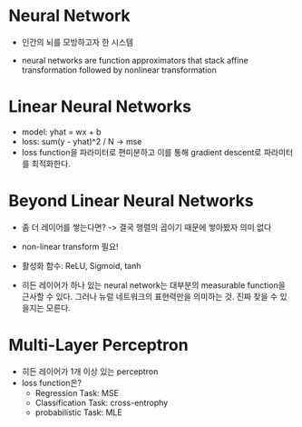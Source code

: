 # Neural Network

- 인간의 뇌를 모방하고자 한 시스템

- neural networks are function approximators that stack affine transformation followed by nonlinear transformation



# Linear Neural Networks

- model: yhat = wx + b
- loss: sum(y - yhat)^2 / N -> mse
- loss function을 파라미터로 편미분하고 이를 통해 gradient descent로 파라미터를 최적화한다.



# Beyond Linear Neural Networks

- 좀 더 레이어를 쌓는다면? -> 결국 행렬의 곱이기 때문에 쌓아봤자 의미 없다

- non-linear transform 필요!

- 활성화 함수: ReLU, Sigmoid, tanh

- 히든 레이어가 하나 있는 neural network는 대부분의 measurable function을 근사할 수 있다. 그러나 뉴럴 네트워크의 표현력만을 의미하는 것. 진짜 찾을 수 있을지는 모른다.

  

# Multi-Layer Perceptron

- 히든 레이어가 1개 이상 있는 perceptron
- loss function은?
  - Regression Task: MSE
  - Classification Task: cross-entrophy
  - probabilistic Task: MLE